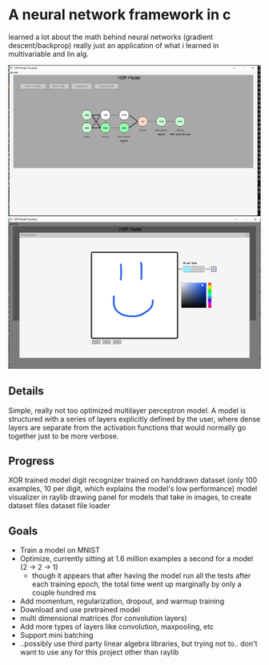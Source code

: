 # A neural network framework in c
learned a lot about the math behind neural networks (gradient descent/backprop)
really just an application of what i learned in multivariable and lin alg.

![alt text](https://github.com/Alientation/Machine-Learning-In-C/blob/master/neuralnetwork-06-07-2024.PNG)
![alt text](https://github.com/Alientation/Machine-Learning-In-C/blob/master/drawingpanel.PNG)

## Details
Simple, really not too optimized multilayer perceptron model. A model is structured with a 
series of layers explicitly defined by the user, where dense layers are separate from the activation functions
that would normally go together just to be more verbose.

## Progress
XOR trained model
digit recognizer trained on handdrawn dataset (only 100 examples, 10 per digit, which explains the model's low performance)
model visualizer in raylib
drawing panel for models that take in images, to create dataset files
dataset file loader

## Goals
- Train a model on MNIST
- Optimize, currently sitting at 1.6 million examples a second for a model (2 -> 2 -> 1)
     - though it appears that after having the model run all the tests after each training epoch, the total time went up
     marginally by only a couple hundred ms
- Add momentum, regularization, dropout, and warmup training
- Download and use pretrained model
- multi dimensional matrices (for convolution layers)
- Add more types of layers like convolution, maxpooling, etc
- Support mini batching
- ..possibly use third party linear algebra libraries, but trying not to.. don't want to use any for this project other than raylib
